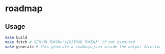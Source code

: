 # roadmap

## Usage

```bash
make build
make fetch # GITHUB_TOKEN="${GITHUB_TOKEN}" if not exported
make generate # this generate a roadmap.json inside the output directory
```
